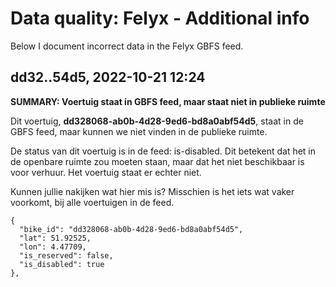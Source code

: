 # Data quality: Felyx - Additional info

Below I document incorrect data in the Felyx GBFS feed.

## dd32..54d5, 2022-10-21 12:24

**SUMMARY: Voertuig staat in GBFS feed, maar staat niet in publieke ruimte**

Dit voertuig, **dd328068-ab0b-4d28-9ed6-bd8a0abf54d5**, staat in de GBFS feed, maar kunnen we niet vinden in de publieke ruimte.

De status van dit voertuig is in de feed: is-disabled. Dit betekent dat het in de openbare ruimte zou moeten staan, maar dat het niet beschikbaar is voor verhuur. Het voertuig staat er echter niet.

Kunnen jullie nakijken wat hier mis is? Misschien is het iets wat vaker voorkomt, bij alle voertuigen in de feed.

```
{
  "bike_id": "dd328068-ab0b-4d28-9ed6-bd8a0abf54d5",
  "lat": 51.92525,
  "lon": 4.47709,
  "is_reserved": false,
  "is_disabled": true
},
```
